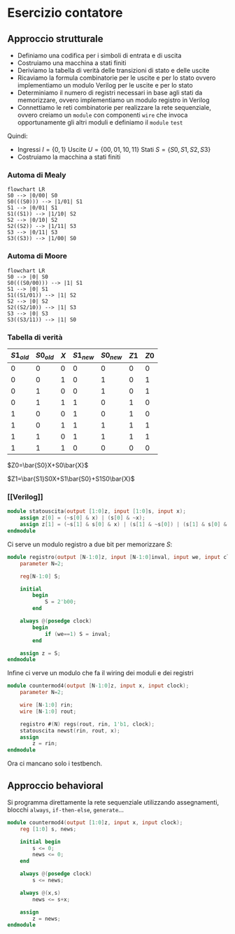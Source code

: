 # Esercizio contatore

## Approccio strutturale

- Definiamo una codifica per i simboli di entrata e di uscita
- Costruiamo una macchina a stati finiti
- Deriviamo la tabella di verità delle transizioni di stato e delle uscite
- Ricaviamo la formula combinatorie per le uscite e per lo stato ovvero implementiamo un modulo Verilog per le uscite e per lo stato
- Determiniamo il numero di registri necessari in base agli stati da memorizzare, ovvero implementiamo un modulo registro in Verilog
- Connettiamo le reti combinatorie per realizzare la rete sequenziale, ovvero creiamo un `module` con componenti `wire` che invoca opportunamente gli altri moduli e definiamo il `module` `test`

Quindi:
- Ingressi $I=\{0,1\}$ Uscite $U=\{00,01,10,11\}$ Stati $S=\{S0,S1,S2,S3\}$
- Costruiamo la macchina a stati finiti

### Automa di Mealy

```mermaid
flowchart LR
S0 --> |0/00| S0
S0(((S0))) --> |1/01| S1
S1 --> |0/01| S1
S1((S1)) --> |1/10| S2
S2 --> |0/10| S2
S2((S2)) --> |1/11| S3
S3 --> |0/11| S3
S3((S3)) --> |1/00| S0
```

### Automa di Moore

```mermaid
flowchart LR
S0 --> |0| S0
S0(((S0/00))) --> |1| S1
S1 --> |0| S1
S1((S1/01)) --> |1| S2
S2 --> |0| S2
S2((S2/10)) --> |1| S3
S3 --> |0| S3
S3((S3/11)) --> |1| S0
```

### Tabella di verità

| $S1_{old}$ | $S0_{old}$ | $X$ | $S1_{new}$ | $S0_{new}$ | $Z1$ | $Z0$ |
| ---------- | ---------- | --- | ---------- | ---------- | ---- | ---- |
| 0          | 0          | 0   | 0          | 0          | 0    | 0    |
| 0          | 0          | 1   | 0          | 1          | 0    | 1    |
| 0          | 1          | 0   | 0          | 1          | 0    | 1    |
| 0          | 1          | 1   | 1          | 0          | 1    | 0    |
| 1          | 0          | 0   | 1          | 0          | 1    | 0    |
| 1          | 0          | 1   | 1          | 1          | 1    | 1    |
| 1          | 1          | 0   | 1          | 1          | 1    | 1    |
| 1          | 1          | 1   | 0          | 0          | 0    | 0    |

$Z0=\bar{S0}X+S0\bar{X}$

$Z1=\bar{S1}S0X+S1\bar{S0}+S1S0\bar{X}$

### [[Verilog]]

```Verilog
module statouscita(output [1:0]z, input [1:0]s, input x);
    assign z[0] = (~s[0] & x) | (s[0] & ~x);
    assign z[1] = (~s[1] & s[0] & x) | (s[1] & ~s[0]) | (s[1] & s[0] & ~x);
endmodule
```

Ci serve un modulo registro a due bit per memorizzare $S$:

```Verilog
module registro(output [N-1:0]z, input [N-1:0]inval, input we, input clock);
    parameter N=2;

    reg[N-1:0] S;

    initial
        begin
            S = 2'b00;
        end

    always @(posedge clock)
        begin
            if (we==1) S = inval;
        end

    assign z = S;
endmodule
```

Infine ci verve un modulo che fa il wiring dei moduli e dei registri

```Verilog
module countermod4(output [N-1:0]z, input x, input clock);
    parameter N=2;

    wire [N-1:0] rin;
    wire [N-1:0] rout;

    registro #(N) regs(rout, rin, 1'b1, clock);
    statouscita newst(rin, rout, x);
    assign
        z = rin;
endmodule
```

Ora ci mancano solo i testbench.

## Approccio behavioral

Si programma direttamente la rete sequenziale utilizzando assegnamenti, blocchi `always`, `if-then-else`, `generate`...

```Verilog
module countermod4(output [1:0]z, input x, input clock);
    reg [1:0] s, news;

    initial begin
        s <= 0;
        news <= 0;
    end

    always @(posedge clock)
        s <= news;

    always @(x,s)
        news <= s+x;

    assign
        z = news;
endmodule
```